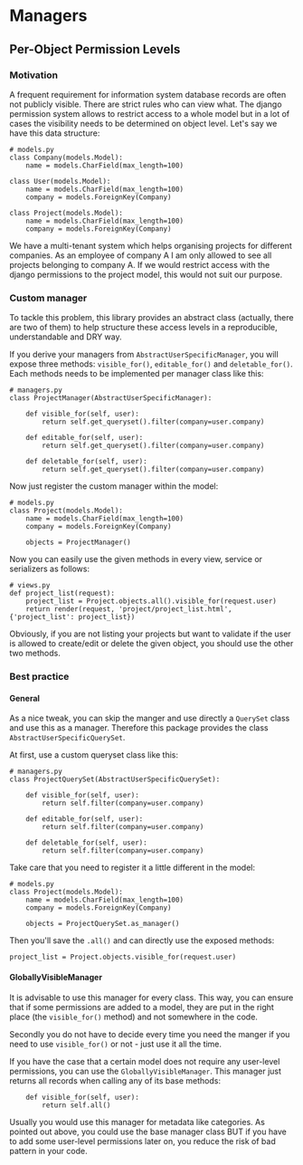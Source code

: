# Managers

## Per-Object Permission Levels

### Motivation

A frequent requirement for information system database records are often not publicly visible. There are
strict rules who can view what. The django permission system allows to restrict access to a whole model but in a lot of
cases the visibility needs to be determined on object level. Let's say we have this data structure:

````
# models.py
class Company(models.Model):
    name = models.CharField(max_length=100)

class User(models.Model):
    name = models.CharField(max_length=100)
    company = models.ForeignKey(Company)

class Project(models.Model):
    name = models.CharField(max_length=100)
    company = models.ForeignKey(Company)
````

We have a multi-tenant system which helps organising projects for different companies. As an employee of company A I
am only allowed to see all projects belonging to company A. If we would restrict access with the django permissions
to the project model, this would not suit our purpose.

### Custom manager

To tackle this problem, this library provides an abstract class (actually, there are two of them) to help structure
these access levels in a reproducible, understandable and DRY way.

If you derive your managers from ``AbstractUserSpecificManager``, you will expose three methods: `visible_for()`,
`editable_for()` and `deletable_for()`. Each methods needs to be implemented per manager class like this:

````
# managers.py
class ProjectManager(AbstractUserSpecificManager):

    def visible_for(self, user):
        return self.get_queryset().filter(company=user.company)

    def editable_for(self, user):
        return self.get_queryset().filter(company=user.company)

    def deletable_for(self, user):
        return self.get_queryset().filter(company=user.company)
````

Now just register the custom manager within the model:

````
# models.py
class Project(models.Model):
    name = models.CharField(max_length=100)
    company = models.ForeignKey(Company)

    objects = ProjectManager()
````

Now you can easily use the given methods in every view, service or serializers as follows:

````
# views.py
def project_list(request):
    project_list = Project.objects.all().visible_for(request.user)
    return render(request, 'project/project_list.html', {'project_list': project_list})
````

Obviously, if you are not listing your projects but want to validate if the user is allowed to create/edit or
delete the given object, you should use the other two methods.

### Best practice

#### General

As a nice tweak, you can skip the manger and use directly a ``QuerySet`` class and use this as a manager. Therefore this
package provides the class ``AbstractUserSpecificQuerySet``.

At first, use a custom queryset class like this:

````
# managers.py
class ProjectQuerySet(AbstractUserSpecificQuerySet):

    def visible_for(self, user):
        return self.filter(company=user.company)

    def editable_for(self, user):
        return self.filter(company=user.company)

    def deletable_for(self, user):
        return self.filter(company=user.company)
````

Take care that you need to register it a little different in the model:

````
# models.py
class Project(models.Model):
    name = models.CharField(max_length=100)
    company = models.ForeignKey(Company)

    objects = ProjectQuerySet.as_manager()
````

Then you'll save the ``.all()`` and can directly use the exposed methods:

````
project_list = Project.objects.visible_for(request.user)
````


#### GloballyVisibleManager

It is advisable to use this manager for every class. This way, you can ensure that if some permissions are added to
a model, they are put in the right place (the `visible_for()` method) and not somewhere in the code.

Secondly you do not have to decide every time you need the manger if you need to use `visible_for()` or not - just
use it all the time.

If you have the case that a certain model does not require any user-level permissions, you can use the
``GloballyVisibleManager``. This manager just returns all records when calling any of its base methods:

````
    def visible_for(self, user):
        return self.all()
````

Usually you would use this manager for metadata like categories. As pointed out above, you could use the base manager
class BUT if you have to add some user-level permissions later on, you reduce the risk of bad pattern in your code.
